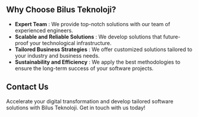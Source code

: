 ## Why Choose Bilus Teknoloji?

- **Expert Team** : We provide top-notch solutions with our team of experienced engineers.
- **Scalable and Reliable Solutions** : We develop solutions that future-proof
  your technological infrastructure.
- **Tailored Business Strategies** : We offer customized solutions tailored to
  your industry and business needs.
- **Sustainability and Efficiency** : We apply the best methodologies to
  ensure the long-term success of your software projects.


## Contact Us

Accelerate your digital transformation and develop tailored software solutions
with Bilus Teknoloji. Get in touch with us today!

